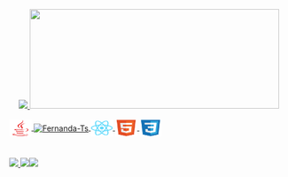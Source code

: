 <div align="center">
  <a href="https://github.com/DevFernanda">
  <img height="180em" src="https://github-readme-stats.vercel.app/api?username=devfernanda&show_icons=true&theme=ESTILO&include_all_commits=true&count_private=true"/>
  <img height="180em" width="450em" src="https://github-readme-stats.vercel.app/api/top-langs/?username=devfernanda&layout=compact&langs_count=7&theme=ESTILO"/>
</div>
  

  <div style="display: inline_block"><br>
  <img align="center" alt="Fernanda-Js" height="30" width="40" src="https://raw.githubusercontent.com/devicons/devicon/master/icons/java/java-plain.svg">
  <img align="center" alt="Fernanda-Ts" height="30" width="40" src="https://raw.githubusercontent.com/devicons/devicon/master/icons/type/type-plain.svg">
  <img align="center" alt="Fernanda-React" height="30" width="40" src="https://raw.githubusercontent.com/devicons/devicon/master/icons/react/react-original.svg">
  <img align="center" alt="Fernanda-HTML" height="30" width="40" src="https://raw.githubusercontent.com/devicons/devicon/master/icons/html5/html5-original.svg">
  <img align="center" alt="Fernanda-CSS" height="30" width="40" src="https://raw.githubusercontent.com/devicons/devicon/master/icons/css3/css3-original.svg">
</div>

  #
  

 <div> 
  
  <a href="https://instagram.com/fernandamattiello" target="_blank"><img src="https://img.shields.io/badge/-Instagram-%23E4405F?style=for-the-badge&logo=instagram&logoColor=white" target="_blank"> <a href="https://www.linkedin.com/in/fernanda-mattiello-8ba49b190/" target="_blank"><img src="https://img.shields.io/badge/-LinkedIn-%230077B5?style=for-the-badge&logo=linkedin&logoColor=white" target="_blank"><a href = "mailto:mattiello.developer@gmail.com"><img src="https://img.shields.io/badge/-Gmail-%23333?style=for-the-badge&logo=gmail&logoColor=white" target="_blank"></a></a>
 	
</div>



<!--
**DevFernanda/DevFernanda** is a ✨ _special_ ✨ repository because its `README.md` (this file) appears on your GitHub profile.

Here are some ideas to get you started:

- 🔭 I’m currently working on ...
- 🌱 I’m currently learning ...
- 👯 I’m looking to collaborate on ...
- 🤔 I’m looking for help with ...
- 💬 Ask me about ...
- 📫 How to reach me: ...
- 😄 Pronouns: ...
- ⚡ Fun fact: ...
-->
